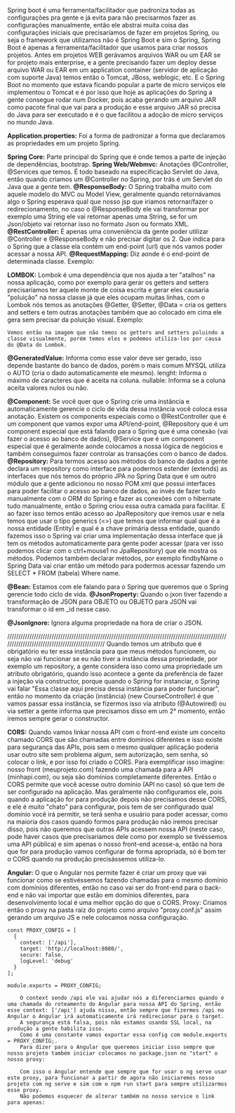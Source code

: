 Spring boot é uma ferramenta/facilitador que padroniza todas as configurações pra gente e já evita para não precisarmos fazer as configurações manualmente, então ele abstrai muita coisa das configurações iniciais que precisaríamos de fazer em projetos Spring, ou seja o framework que utilizamos não é Spring Boot e sim o Spring, Spring Boot é apenas a ferramenta/facilitador que usamos para criar nossos projetos.
Antes em projetos WEB gerávamos arquivos WAR ou um EAR se for projeto mais enterprise, e a gente precisando fazer um deploy desse arquivo WAR ou EAR em um application container (servidor de aplicação com suporte Java) temos então o Tomcat, JBoss, weblogic, etc. E o Spring Boot no momento que estava ficando popular a parte de micro serviços ele implementou o Tomcat e é por isso que hoje as aplicações do Spring a gente consegue rodar num Docker, pois acaba gerando um arquivo JAR como pacote final que vai para a produção e esse arquivo JAR só precisa do Java para ser executado e é o que facilitou a adoção de micro serviços no mundo Java.

**Application.properties:**
	Foi a forma de padronizar a forma que declaramos as propriedades em um projeto Spring.

**Spring Core:**
	Parte principal do Spring que é onde temos a parte de injeção de dependências, bootstrap.
**Spring Web/Webmvc:**
	Anotações @Controller, @Services que temos.
	É todo baseado na especificação Servlet do Java, então quando criamos um @Controller no Spring, por trás é um Servlet do Java que a gente tem.
**@ResponseBody:**
	O Spring trabalha muito com aquele modelo do MVC ou Model View, geralmente quando retornávamos algo o Spring esperava qual que nosso jsp que iriamos retornar/fazer o redirecionamento, no caso o @ResponseBody ele vai transformar por exemplo uma String ele vai retornar apenas uma String, se for um Json/objeto vai retornar isso no formato Json ou formato XML.
**@RestController:**
	É apenas uma conveniência da gente poder utilizar @Controller e @ResponseBody e não precisar digitar os 2.
	Que indica para o Spring que a classe ela contém um end-point (url) que nós vamos poder acessar a nossa API. 
**@RequestMapping:**
	Diz aonde é o end-point de determinada classe.
	Exemplo:

**LOMBOK:**
	Lombok é uma dependência que nos ajuda a ter "atalhos" na nossa aplicação, como por exemplo para gerar os getters and setters precisaríamos ter aquele monte de coisa escrita e gerar eles causaria "poluição" na nossa classe já que eles ocupam muitas linhas, com o Lombok nós temos as anotações @Getter, @Setter, @Data = cria os getters and setters e tem outras anotações também que ao colocado em cima ele gera sem precisar da poluição visual.
	Exemplo:

	Vemos então na imagem que não temos os getters and setters poluindo a classe visualmente, porém temos eles e podemos utiliza-los por causa do @Data do Lombok.

**@GeneratedValue:**
	Informa como esse valor deve ser gerado, isso depende bastante do banco de dados, porém o mais comum MYSQL utiliza o AUTO (cria o dado automaticamente ele mesmo).
		lenght: Informa o máximo de caracteres que é aceita na coluna.
		nullable: Informa se a coluna aceita valores nulos ou não.

**@Component:**
	Se você quer que o Spring crie uma instância e automaticamente gerencie o ciclo de vida dessa instância você coloca essa anotação.
	Existem os components especiais como o @RestController que é um component que vamos expor uma API/end-point, @Repository que é um component especial que está falando para o Spring que é uma conexão (vai fazer o acesso ao banco de dados), @Service que é um component especial que é geralmente aonde colocamos a nossa lógica de negócios e também conseguimos fazer controlar as transações com o banco de dados.
**@Repository:**
	Para termos acesso aos métodos do banco de dados a gente declara um repository como interface para podermos estender (extends) as interfaces que nós temos do próprio JPA no Spring Data que é um outro módulo que a gente adicionou no nosso POM.xml que possui interfaces para poder facilitar o acesso ao banco de dados, ao invés de fazer tudo manualmente com o ORM do Spring e fazer as conexões com o hibernate tudo manualmente, então o Spring criou essa outra camada para facilitar.
	E ao fazer isso temos então acesso ao JpaRepository que iremos usar e nela temos que usar o tipo generics (<>) que temos que informar qual que é a nossa entidade (Entity) e qual é a chave primária dessa entidade, quando fazemos isso o Spring vai criar uma implementação dessa interface que já tem os métodos automaticamente para gente poder acessar (para ver isso podemos clicar com o ctrl+mouse1 no JpaRepository) que ele mostra os métodos.
	Podemos também declarar métodos, por exemplo findbyName o Spring Data vai criar então um método para podermos acessar fazendo um SELECT * FROM (tabela) Where name.

**@Bean:**
	Estamos com ele falando para o Spring que queremos que o Spring gerencie todo ciclo de vida.
**@JsonProperty:**
	Quando o jxon tiver fazendo a transformação de JSON para OBJETO ou OBJETO para JSON vai transformar o id em _id nesse caso.

**@JsonIgnore:**
	Ignora alguma propriedade na hora de criar o JSON.

///////////////////////////////////////////////////////////////////////////////////////////////////////////////////////////////////////////////
Quando temos um atributo que é obrigatório eu ter essa instância para que meus métodos funcionem, ou seja não vai funcionar se eu não tiver a instância dessa propriedade, por exemplo um repository, a gente considera isso como uma propriedade um atributo obrigatório, quando isso acontece a gente da preferência de fazer a injeção via constructor, porque quando o Spring for instanciar, o Spring vai falar "Essa classe aqui precisa dessa instância para poder funcionar", então no momento da criação (instância) (new CourseController) é que vamos passar essa instância, se fizermos isso via atributo (@Autowired) ou via setter a gente informa que precisamos disso em um 2° momento, então iremos sempre gerar o constructor.

**CORS:**
	Quando vamos linkar nossa API com o front-end existe um conceito chamado CORS que são chamadas entre domínios diferentes e isso existe para segurança das APIs, pois sem o mesmo qualquer aplicação poderia usar outro site sem problema algum, sem autorização, sem senha, só colocar o link, e por isso foi criado o CORS.
	Para exemplificar isso imagine: nosso front (meuprojeto.com) fazendo uma chamada para a API (minhapi.com), ou seja são domínios completamente diferentes.
	Então o CORS permite que você acesse outro domínio (API no caso) só que tem de ser configurado na aplicação.
	Mas geralmente não configuramos ele, pois quando a aplicação for para produção depois não precisamos desse CORS, e ele é muito "chato" para configurar, pois tem de ser configurado qual domínio você irá permitir, se terá senha e usuário para poder acessar, como na maioria dos casos quando formos para produção não iremos precisar disso, pois não queremos que outras APIs acessem nossa API (neste caso, pode haver casos que precisaríamos dele como por exemplo se tivéssemos uma API pública) e sim apenas o nosso front-end acesse-a, então na hora que for para produção vamos configurar de forma apropriada, só é bom ter o CORS quando na produção precisássemos utiliza-lo.
	
**Angular:**
	O que o Angular nos permite fazer é criar um proxy que vai funcionar como se estivéssemos fazendo chamadas para o mesmo domínio com domínios diferentes, então no caso vai ser do front-end para o back-end e não vai importar que estão em domínios diferentes, para desenvolvimento local é uma melhor opção do que o CORS.
	Proxy:
		Criamos então o proxy na pasta raiz do projeto como arquivo "proxy.conf.js" assim gerando um arquivo JS e nele colocamos nossa configuração.
```
const PROXY_CONFIG = [
  {
    context: ['/api'],
    target: 'http://localhost:8080/',
    secure: false,
    logLevel: 'debug'
  }
];

module.exports = PROXY_CONFIG;
```
		O context sendo /api ele vai ajudar nós a diferenciarmos quando é uma chamada do roteamento do Angular para nossa API do Spring, então esse context: ['/api'] ajuda nisso, então sempre que fizermos /api no Angular o Angular irá automaticamente irá redirecionar para o target.
		A segurança está falsa, pois não estamos usando SSL local, na produção a gente habilita isso.
		Como é uma constante vamos exportar essa config com module.exports = PROXY_CONFIG;.
		Para dizer para o Angular que queremos iniciar isso sempre que nosso projeto também iniciar colocamos no package.json no "start" o nosso proxy:

		Com isso o Angular entende que sempre que for usar o ng serve usar este proxy, para funcionar a partir de agora não iniciaremos nosso projeto com ng serve e sim com o npm run start para sempre utilizarmos esse proxy.
		Não podemos esquecer de alterar também no nosso service o link para apenas:

	
